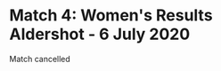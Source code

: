 
Match 4: Women's Results
Aldershot \- 6 July 2020
=================================================


Match cancelled



